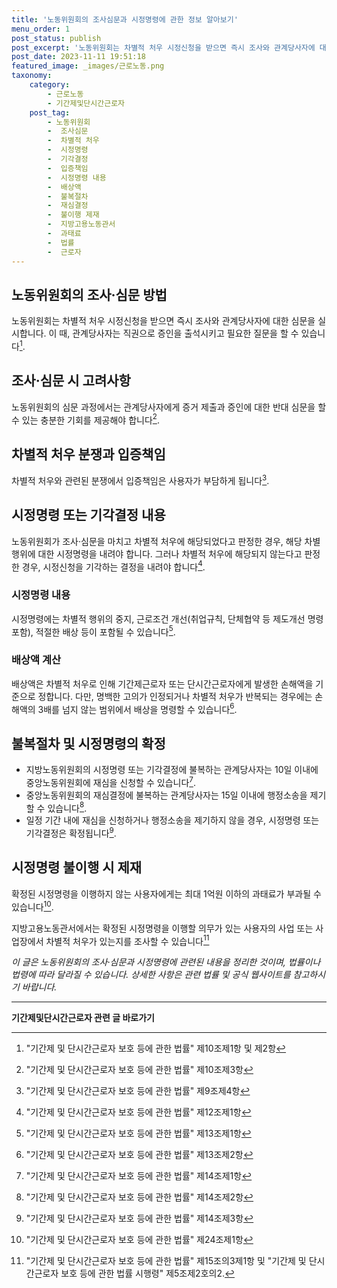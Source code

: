 ```yaml
---
title: '노동위원회의 조사심문과 시정명령에 관한 정보 알아보기'
menu_order: 1
post_status: publish
post_excerpt: '노동위원회는 차별적 처우 시정신청을 받으면 즉시 조사와 관계당사자에 대한 심문을 실시합니다. 이 때, 관계당사자는 직권으로 증인을 출석시키고 필요한 질문을 할 수 있습니다  1 .'
post_date: 2023-11-11 19:51:18
featured_image: _images/근로노동.png
taxonomy:
    category:
        - 근로노동
        - 기간제및단시간근로자
    post_tag:
        - 노동위원회
        -  조사심문
        -  차별적 처우
        -  시정명령
        -  기각결정
        -  입증책임
        -  시정명령 내용
        -  배상액
        -  불복절차
        -  재심결정
        -  불이행 제재
        -  지방고용노동관서
        -  과태료
        -  법률
        -  근로자
---
```




## 노동위원회의 조사·심문 방법
노동위원회는 차별적 처우 시정신청을 받으면 즉시 조사와 관계당사자에 대한 심문을 실시합니다. 이 때, 관계당사자는 직권으로 증인을 출석시키고 필요한 질문을 할 수 있습니다[^1].

## 조사·심문 시 고려사항
노동위원회의 심문 과정에서는 관계당사자에게 증거 제출과 증인에 대한 반대 심문을 할 수 있는 충분한 기회를 제공해야 합니다[^2].

## 차별적 처우 분쟁과 입증책임
차별적 처우와 관련된 분쟁에서 입증책임은 사용자가 부담하게 됩니다[^3].

## 시정명령 또는 기각결정 내용
노동위원회가 조사·심문을 마치고 차별적 처우에 해당되었다고 판정한 경우, 해당 차별행위에 대한 시정명령을 내려야 합니다. 그러나 차별적 처우에 해당되지 않는다고 판정한 경우, 시정신청을 기각하는 결정을 내려야 합니다[^4].

### 시정명령 내용
시정명령에는 차별적 행위의 중지, 근로조건 개선(취업규칙, 단체협약 등 제도개선 명령 포함), 적절한 배상 등이 포함될 수 있습니다[^5].

### 배상액 계산
배상액은 차별적 처우로 인해 기간제근로자 또는 단시간근로자에게 발생한 손해액을 기준으로 정합니다. 다만, 명백한 고의가 인정되거나 차별적 처우가 반복되는 경우에는 손해액의 3배를 넘지 않는 범위에서 배상을 명령할 수 있습니다[^6].

## 불복절차 및 시정명령의 확정
- 지방노동위원회의 시정명령 또는 기각결정에 불복하는 관계당사자는 10일 이내에 중앙노동위원회에 재심을 신청할 수 있습니다[^7].
- 중앙노동위원회의 재심결정에 불복하는 관계당사자는 15일 이내에 행정소송을 제기할 수 있습니다[^8].
- 일정 기간 내에 재심을 신청하거나 행정소송을 제기하지 않을 경우, 시정명령 또는 기각결정은 확정됩니다[^9].

## 시정명령 불이행 시 제재
확정된 시정명령을 이행하지 않는 사용자에게는 최대 1억원 이하의 과태료가 부과될 수 있습니다[^10].

지방고용노동관서에서는 확정된 시정명령을 이행할 의무가 있는 사용자의 사업 또는 사업장에서 차별적 처우가 있는지를 조사할 수 있습니다[^11]

*이 글은 노동위원회의 조사·심문과 시정명령에 관련된 내용을 정리한 것이며, 법률이나 법령에 따라 달라질 수 있습니다. 상세한 사항은 관련 법률 및 공식 웹사이트를 참고하시기 바랍니다.*

[^1]: "기간제 및 단시간근로자 보호 등에 관한 법률" 제10조제1항 및 제2항
[^2]: "기간제 및 단시간근로자 보호 등에 관한 법률" 제10조제3항
[^3]: "기간제 및 단시간근로자 보호 등에 관한 법률" 제9조제4항
[^4]: "기간제 및 단시간근로자 보호 등에 관한 법률" 제12조제1항
[^5]: "기간제 및 단시간근로자 보호 등에 관한 법률" 제13조제1항
[^6]: "기간제 및 단시간근로자 보호 등에 관한 법률" 제13조제2항
[^7]: "기간제 및 단시간근로자 보호 등에 관한 법률" 제14조제1항
[^8]: "기간제 및 단시간근로자 보호 등에 관한 법률" 제14조제2항
[^9]: "기간제 및 단시간근로자 보호 등에 관한 법률" 제14조제3항
[^10]: "기간제 및 단시간근로자 보호 등에 관한 법률" 제24조제1항
[^11]: "기간제 및 단시간근로자 보호 등에 관한 법률" 제15조의3제1항 및 "기간제 및 단시간근로자 보호 등에 관한 법률 시행령" 제5조제2호의2.
<!-- wp:separator -->
<hr class="wp-block-separator has-alpha-channel-opacity"/>
<!-- /wp:separator -->

<!-- wp:group {"backgroundColor":"base","layout":{"type":"constrained"}} -->
<div class="wp-block-group has-base-background-color has-background"><!-- wp:paragraph {"align":"center","fontSize":"medium"} -->
<p class="has-text-align-center has-large-font-size"><strong>기간제및단시간근로자 관련 글 바로가기</strong></p>
<!-- /wp:paragraph -->


<!-- wp:latest-posts
{"categories":[{"id":10536,"count":19,"description":"","link":"https://uknowlaw.com/category/%ea%b8%b0%ea%b0%84%ec%a0%9c%eb%b0%8f%eb%8b%a8%ec%8b%9c%ea%b0%84%ea%b7%bc%eb%a1%9c%ec%9e%90/","name":"기간제및단시간근로자","slug":"기간제및단시간근로자","taxonomy":"category","parent":0,"meta":[],"_links":{"self":[{"href":"https://uknowlaw.com/wp-json/wp/v2/categories/10536"}],"collection":[{"href":"https://uknowlaw.com/wp-json/wp/v2/categories"}],"about":[{"href":"https://uknowlaw.com/wp-json/wp/v2/taxonomies/category"}],"wp:post_type":[{"href":"https://uknowlaw.com/wp-json/wp/v2/posts?categories=10536"}],"curies":[{"name":"wp","href":"https://api.w.org/{rel}","templated":true}]}}]} /--></div>
<!-- /wp:group -->